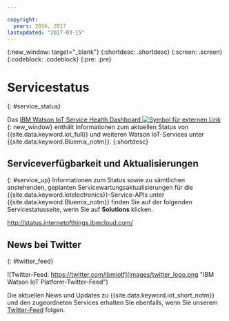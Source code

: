 ```yaml
---

copyright:
  years: 2016, 2017
lastupdated: "2017-03-15"
---
```


<!-- Common attributes used in the template are defined as follows: -->
{:new_window: target="\_blank"}
{:shortdesc: .shortdesc}
{:screen: .screen}
{:codeblock: .codeblock}
{:pre: .pre}

# Servicestatus
{: #service_status}

Das [IBM Watson IoT Service Health Dashboard ![Symbol für externen Link](../../icons/launch-glyph.svg)](https://status.internetofthings.ibmcloud.com){: new_window} enthält Informationen zum aktuellen Status von {{site.data.keyword.iot_full}} und weiteren Watson IoT-Services unter {{site.data.keyword.Bluemix_notm}}.
{:shortdesc}

## Serviceverfügbarkeit und Aktualisierungen
{: #service_up}
Informationen zum Status sowie zu sämtlichen anstehenden, geplanten Servicewartungsaktualisierungen für die {{site.data.keyword.iotelectronics}}-Service-APIs unter {{site.data.keyword.Bluemix_notm}} finden Sie auf der folgenden Servicestatusseite, wenn Sie auf **Solutions** klicken.

http://status.internetofthings.ibmcloud.com/

## News bei Twitter
{: #twitter_feed}

![Twitter-Feed: https://twitter.com/ibmiotf](images/twitter_logo.png "IBM Watson IoT Platform-Twitter-Feed")

Die aktuellen News und Updates zu {{site.data.keyword.iot_short_notm}} und den zugeordneten Services erhalten Sie ebenfalls, wenn Sie unserem [Twitter-Feed](https://twitter.com/ibmiotf) folgen.
